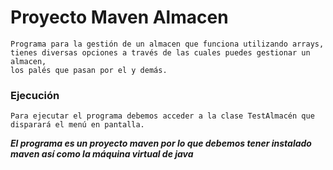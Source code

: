 # Proyecto Maven Almacen
    Programa para la gestión de un almacen que funciona utilizando arrays, 
    tienes diversas opciones a través de las cuales puedes gestionar un almacen, 
    los palés que pasan por el y demás.
    
### Ejecución
    Para ejecutar el programa debemos acceder a la clase TestAlmacén que disparará el menú en pantalla.
    
_**El programa es un proyecto maven por lo que debemos tener instalado maven así como la máquina virtual de java**_

